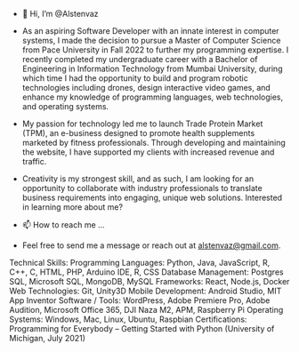 - 👋 Hi, I’m @Alstenvaz
- As an aspiring Software Developer with an innate interest in computer systems, I made the decision to pursue a Master of Computer Science from Pace University in Fall 2022 to further my programming expertise.  I recently completed my undergraduate career with a Bachelor of Engineering in Information Technology from Mumbai University, during which time I had the opportunity to build and program robotic technologies including drones, design interactive video games, and enhance my knowledge of programming languages, web technologies, and operating systems.
-  My passion for technology led me to launch Trade Protein Market (TPM), an e-business designed to promote health supplements marketed by fitness professionals.  Through developing and maintaining the website, I have supported my clients with increased revenue and traffic.  

- Creativity is my strongest skill, and as such, I am looking for an opportunity to collaborate with industry professionals to translate business requirements into engaging, unique web solutions.  Interested in learning more about me?
- 📫 How to reach me ...
- Feel free to send me a message or reach out at alstenvaz@gmail.com.

Technical Skills:
Programming Languages: Python, Java, JavaScript, R, C++, C, HTML, PHP, Arduino IDE, R, CSS
Database Management: Postgres SQL, Microsoft SQL, MongoDB, MySQL
Frameworks: React, Node.js, Docker
Web Technologies: Git, Unity3D
Mobile Development: Android Studio, MIT App Inventor
Software / Tools: WordPress, Adobe Premiere Pro, Adobe Audition, Microsoft Office 365, DJI Naza M2, APM, Raspberry Pi
Operating Systems: Windows, Mac, Linux, Ubuntu, Raspbian
Certifications: Programming for Everybody – Getting Started with Python (University of Michigan, July 2021)
